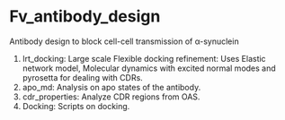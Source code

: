 # Fv_antibody_design
Antibody design to block cell-cell transmission of α-synuclein 
1. lrt_docking: Large scale Flexible docking refinement: Uses Elastic network model, Molecular dynamics with excited normal modes and pyrosetta for dealing with CDRs.
2. apo_md: Analysis on apo states of the antibody.
3. cdr_properties: Analyze CDR regions from OAS.
4. Docking: Scripts on docking.
